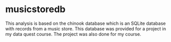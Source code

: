 # musicstoredb
This analysis is based on the chinook database which is an SQLite database with records from a music store. 
This database was provided for a project in my data quest course. The project was also done for my course.


